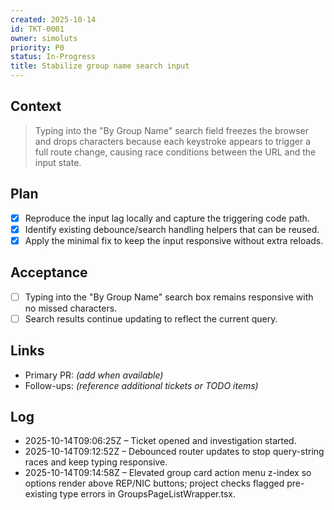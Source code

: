 ```yaml
---
created: 2025-10-14
id: TKT-0001
owner: simoluts
priority: P0
status: In-Progress
title: Stabilize group name search input
---
```


## Context

> Typing into the "By Group Name" search field freezes the browser and drops characters because each keystroke appears to trigger a full route change, causing race conditions between the URL and the input state.

## Plan

- [x] Reproduce the input lag locally and capture the triggering code path.
- [x] Identify existing debounce/search handling helpers that can be reused.
- [x] Apply the minimal fix to keep the input responsive without extra reloads.

## Acceptance

- [ ] Typing into the "By Group Name" search box remains responsive with no missed characters.
- [ ] Search results continue updating to reflect the current query.

## Links

- Primary PR: _(add when available)_
- Follow-ups: _(reference additional tickets or TODO items)_

## Log

- 2025-10-14T09:06:25Z – Ticket opened and investigation started.
- 2025-10-14T09:12:52Z – Debounced router updates to stop query-string races and keep typing responsive.
- 2025-10-14T09:14:58Z – Elevated group card action menu z-index so options render above REP/NIC buttons; project checks flagged pre-existing type errors in GroupsPageListWrapper.tsx.
